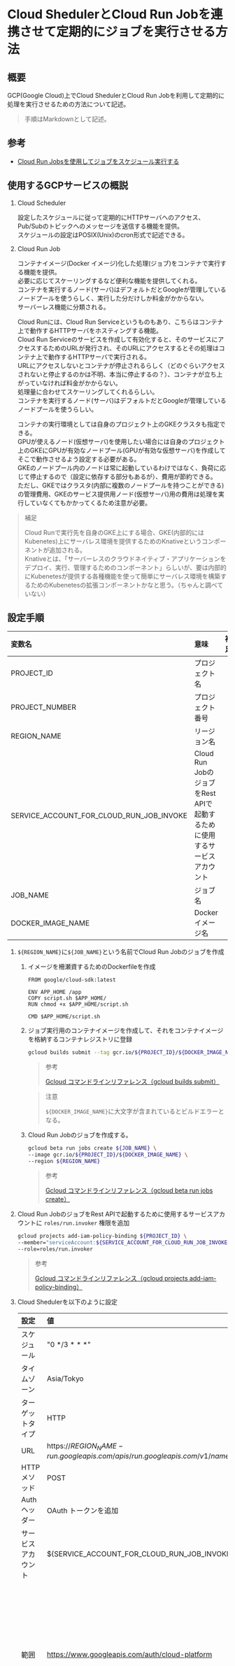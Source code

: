 # Cloud ShedulerとCloud Run Jobを連携させて定期的にジョブを実行させる方法

## 概要

GCP(Google Cloud)上でCloud ShedulerとCloud Run Jobを利用して定期的に処理を実行させるための方法について記述。  

> 手順はMarkdownとして記述。

## 参考

- [Cloud Run Jobsを使用してジョブをスケジュール実行する](https://tech.rhythm-corp.com/schedule-jobs-to-run-using-cloud-run-jobs/)

## 使用するGCPサービスの概説

1. Cloud Scheduler

    設定したスケジュールに従って定期的にHTTPサーバへのアクセス、Pub/Subのトピックへのメッセージを送信する機能を提供。  
    スケジュールの設定はPOSIX(Unix)のcron形式で記述できる。

2. Cloud Run Job

    コンテナイメージ(Docker イメージ)化した処理(ジョブ)をコンテナで実行する機能を提供。  
    必要に応じてスケーリングするなど便利な機能を提供してくれる。  
    コンテナを実行するノード(サーバ)はデフォルトだとGoogleが管理しているノードプールを使うらしく、実行した分だけしか料金がかからない。  
    サーバーレス機能に分類される。  

    Cloud Runには、Cloud Run Serviceというものもあり、こちらはコンテナ上で動作するHTTPサーバをホスティングする機能。  
    Cloud Run Serviceのサービスを作成して有効化すると、そのサービスにアクセスするためのURLが発行され、そのURLにアクセスするとその処理はコンテナ上で動作するHTTPサーバで実行される。  
    URLにアクセスしないとコンテナが停止されるらしく（どのぐらいアクセスされないと停止するのかは不明、本当に停止するの？）、コンテナが立ち上がっていなければ料金がかからない。  
    処理量に合わせてスケーリングしてくれるらしい。  
    コンテナを実行するノード(サーバ)はデフォルトだとGoogleが管理しているノードプールを使うらしい。

    コンテナの実行環境としては自身のプロジェクト上のGKEクラスタも指定できる。  
    GPUが使えるノード(仮想サーバ)を使用したい場合には自身のプロジェクト上のGKEにGPUが有効なノードプール(GPUが有効な仮想サーバ)を作成してそこで動作させるよう設定する必要がある。  
    GKEのノードプール内のノードは常に起動しているわけではなく、負荷に応じて停止するので（設定に依存する部分もあるが）、費用が節約できる。  
    ただし、GKEではクラスタ(内部に複数のノードプールを持つことができる)の管理費用、GKEのサービス提供用ノード(仮想サーバ)用の費用は処理を実行していなくてもかかってくるため注意が必要。

> 補足
>
> Cloud Runで実行先を自身のGKE上にする場合、GKE(内部的にはKubenetes)上にサーバレス環境を提供するためのKnativeというコンポーネントが追加される。  
> Knativeとは、「サーバーレスのクラウドネイティブ・アプリケーションをデプロイ、実行、管理するためのコンポーネント」らしいが、要は内部的にKubenetesが提供する各種機能を使って簡単にサーバレス環境を構築するためのKubenetesの拡張コンポーネントかなと思う。（ちゃんと調べていない）

## 設定手順

| 変数名 | 意味 | 補足 |
|:---|:---|:---|
|PROJECT_ID|プロジェクト名||
|PROJECT_NUMBER|プロジェクト番号||
|REGION_NAME|リージョン名||
|SERVICE_ACCOUNT_FOR_CLOUD_RUN_JOB_INVOKE|Cloud Run JobのジョブをRest APIで起動するために使用するサービスアカウント||
|JOB_NAME|ジョブ名||
|DOCKER_IMAGE_NAME|Dockerイメージ名||

1. `${REGION_NAME}`に`${JOB_NAME}`という名前でCloud Run Jobのジョブを作成

    1. イメージを柵瀬資するためのDockerfileを作成

       ```
       FROM google/cloud-sdk:latest

       ENV APP_HOME /app
       COPY script.sh $APP_HOME/
       RUN chmod +x $APP_HOME/script.sh

       CMD $APP_HOME/script.sh
       ```

    2. ジョブ実行用のコンテナイメージを作成して、それをコンテナイメージを格納するコンテナレジストリに登録

        ```sh
        gcloud builds submit --tag gcr.io/${PROJECT_ID}/${DOCKER_IMAGE_NAME}:latest
        ```

        > 参考
        > 
        > [Gcloud コマンドラインリファレンス（gcloud builds submit）](https://cloud.google.com/sdk/gcloud/reference/builds/submit)

        > 注意
        > 
        > `${DOCKER_IMAGE_NAME}`に大文字が含まれているとビルドエラーとなる。

    3. Cloud Run Jobのジョブを作成する。

       ```sh
       gcloud beta run jobs create ${JOB_NAME} \
       --image gcr.io/${PROJECT_ID}/${DOCKER_IMAGE_NAME} \
       --region ${REGION_NAME}
       ```

       > 参考
       > 
       > [Gcloud コマンドラインリファレンス（gcloud beta run jobs create）](https://cloud.google.com/sdk/gcloud/reference/beta/run/jobs/create) 

2. Cloud Run JobのジョブをRest APIで起動するために使用するサービスアカウントに `roles/run.invoker` 権限を追加

    ```sh
   gcloud projects add-iam-policy-binding ${PROJECT_ID} \
   --member="serviceAccount:${SERVICE_ACCOUNT_FOR_CLOUD_RUN_JOB_INVOKE}" \
   --role=roles/run.invoker
   ```

   > 参考
   > 
   > [Gcloud コマンドラインリファレンス（gcloud projects add-iam-policy-binding）](https://cloud.google.com/sdk/gcloud/reference/projects/add-iam-policy-binding) 

3. Cloud Shedulerを以下のように設定

    |設定|値|補足|
    |:---|:---|:---|
    |スケジュール|"0 */3 * * *"|3時間ごとに実施する場合|
    |タイムゾーン|Asia/Tokyo|日本時刻を使用する場合|
    |ターゲットタイプ|HTTP||
    |URL|https://${REGION_NAME}-run.googleapis.com/apis/run.googleapis.com/v1/namespaces/${PROJECT_NUMBER}/jobs/${JOB_NAME}:run||
    |HTTPメソッド|POST||
    |Authヘッダー|OAuth トークンを追加||
    |サービスアカウント|${SERVICE_ACCOUNT_FOR_CLOUD_RUN_JOB_INVOKE}||
    |範囲|https://www.googleapis.com/auth/cloud-platform|Cloud Schedulerのデフォルトのスコープらしいが、意味はよく分からない。とりあえず動いたのでこれでよいのだと思う。|

    ```sh
    gcloud scheduler jobs create http ${JOB_NAME}-scheduler \
    --schedule="0 */3 * * *" \
    --time-zone="Asia/Tokyo" \
    --uri="https://${REGION_NAME}-run.googleapis.com/apis/run.googleapis.com/v1/namespaces/${PROJECT_NUMBER}/jobs/${JOB_NAME}:run" \
    --http-method=POST \
    --oauth-service-account-email="${SERVICE_ACCOUNT_FOR_CLOUD_RUN_JOB_INVOKE}" \
    --oauth-token-scope="https://www.googleapis.com/auth/cloud-platform"
    ```

    > 参考
    > 
    > [Gcloud コマンドラインリファレンス（gcloud scheduler jobs create http）](https://cloud.google.com/sdk/gcloud/reference/scheduler/jobs/create/http)  
    > [cron ジョブ スケジュールの構成](https://cloud.google.com/scheduler/docs/configuring/cron-job-schedules)
